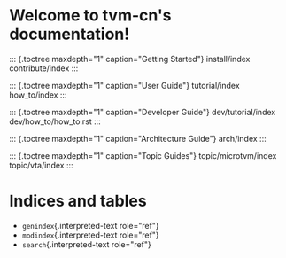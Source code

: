 # Welcome to tvm-cn\'s documentation!

::: {.toctree maxdepth="1" caption="Getting Started"}
install/index contribute/index
:::

::: {.toctree maxdepth="1" caption="User Guide"}
tutorial/index how_to/index
:::

::: {.toctree maxdepth="1" caption="Developer Guide"}
dev/tutorial/index dev/how_to/how_to.rst
:::

::: {.toctree maxdepth="1" caption="Architecture Guide"}
arch/index
:::

::: {.toctree maxdepth="1" caption="Topic Guides"}
topic/microtvm/index topic/vta/index
:::

# Indices and tables

-   `genindex`{.interpreted-text role="ref"}
-   `modindex`{.interpreted-text role="ref"}
-   `search`{.interpreted-text role="ref"}
